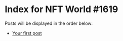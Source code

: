 # Index for NFT World #1619
Posts will be displayed in the order below:

- [Your first post](./001-first.md)

